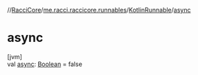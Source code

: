//[RacciCore](../../../index.md)/[me.racci.raccicore.runnables](../index.md)/[KotlinRunnable](index.md)/[async](async.md)

# async

[jvm]\
val [async](async.md): [Boolean](https://kotlinlang.org/api/latest/jvm/stdlib/kotlin/-boolean/index.html) = false
